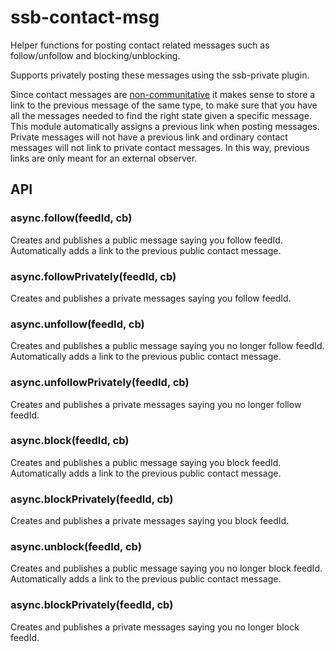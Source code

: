 # ssb-contact-msg

Helper functions for posting contact related messages such as
follow/unfollow and blocking/unblocking. 

Supports privately posting these messages using the ssb-private
plugin.

Since contact messages are
[non-communitative](https://en.wikipedia.org/wiki/Commutative_property)
it makes sense to store a link to the previous message of the same
type, to make sure that you have all the messages needed to find the
right state given a specific message. This module automatically
assigns a previous link when posting messages. Private messages will
not have a previous link and ordinary contact messages will not link
to private contact messages. In this way, previous links are only
meant for an external observer.

## API

### async.follow(feedId, cb)

Creates and publishes a public message saying you follow
feedId. Automatically adds a link to the previous public contact
message.

### async.followPrivately(feedId, cb)

Creates and publishes a private messages saying you follow feedId.

### async.unfollow(feedId, cb)

Creates and publishes a public message saying you no longer follow
feedId. Automatically adds a link to the previous public contact
message.

### async.unfollowPrivately(feedId, cb)

Creates and publishes a private messages saying you no longer follow
feedId.

### async.block(feedId, cb)

Creates and publishes a public message saying you block
feedId. Automatically adds a link to the previous public contact
message.

### async.blockPrivately(feedId, cb)

Creates and publishes a private messages saying you block feedId.

### async.unblock(feedId, cb)

Creates and publishes a public message saying you no longer block
feedId. Automatically adds a link to the previous public contact
message.

### async.blockPrivately(feedId, cb)

Creates and publishes a private messages saying you no longer block
feedId.
